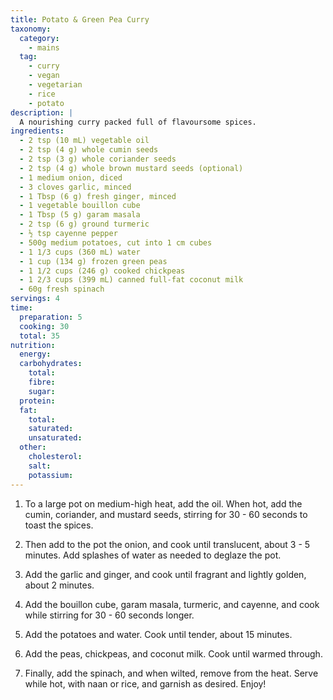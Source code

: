 ```yaml
---
title: Potato & Green Pea Curry
taxonomy:
  category:
    - mains
  tag:
    - curry
    - vegan
    - vegetarian
    - rice
    - potato
description: |
  A nourishing curry packed full of flavoursome spices.
ingredients:
  - 2 tsp (10 mL) vegetable oil
  - 2 tsp (4 g) whole cumin seeds
  - 2 tsp (3 g) whole coriander seeds
  - 2 tsp (4 g) whole brown mustard seeds (optional)
  - 1 medium onion, diced
  - 3 cloves garlic, minced
  - 1 Tbsp (6 g) fresh ginger, minced
  - 1 vegetable bouillon cube
  - 1 Tbsp (5 g) garam masala
  - 2 tsp (6 g) ground turmeric
  - ½ tsp cayenne pepper
  - 500g medium potatoes, cut into 1 cm cubes
  - 1 1/3 cups (360 mL) water
  - 1 cup (134 g) frozen green peas
  - 1 1/2 cups (246 g) cooked chickpeas
  - 1 2/3 cups (399 mL) canned full-fat coconut milk
  - 60g fresh spinach
servings: 4
time:
  preparation: 5
  cooking: 30
  total: 35
nutrition:
  energy:
  carbohydrates:
    total:
    fibre:
    sugar:
  protein:
  fat:
    total:
    saturated:
    unsaturated:
  other:
    cholesterol:
    salt:
    potassium:
---
```


1. To a large pot on medium-high heat, add the oil. When hot, add the cumin, coriander, and mustard seeds, stirring for 30 - 60 seconds to toast the spices.

2. Then add to the pot the onion, and cook until translucent, about 3 - 5 minutes. Add splashes of water as needed to deglaze the pot.

3. Add the garlic and ginger, and cook until fragrant and lightly golden, about 2 minutes.

4. Add the bouillon cube, garam masala, turmeric, and cayenne, and cook while stirring for 30 - 60 seconds longer.

5. Add the potatoes and water. Cook until tender, about 15 minutes.

6. Add the peas, chickpeas, and coconut milk. Cook until warmed through.

7. Finally, add the spinach, and when wilted, remove from the heat. Serve while hot, with naan or rice, and garnish as desired. Enjoy!

